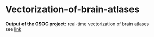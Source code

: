 # Vectorization-of-brain-atlases

**Output of the GSOC project:**
real-time vectorization of brain atlases<br>
see [link](http://incf.org/gsoc/2014/real-time-vectorization-of-brain-atlases)
